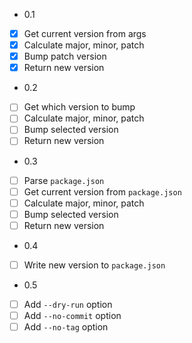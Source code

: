* 0.1
- [x] Get current version from args
- [x] Calculate major, minor, patch
- [x] Bump patch version
- [x] Return new version

* 0.2
- [ ] Get which version to bump
- [ ] Calculate major, minor, patch
- [ ] Bump selected version
- [ ] Return new version

* 0.3
- [ ] Parse `package.json`
- [ ] Get current version from `package.json`
- [ ] Calculate major, minor, patch
- [ ] Bump selected version
- [ ] Return new version

* 0.4
- [ ] Write new version to `package.json`

* 0.5
- [ ] Add `--dry-run` option
- [ ] Add `--no-commit` option
- [ ] Add `--no-tag` option
